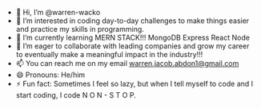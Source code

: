 - 👋 Hi, I’m @warren-wacko
- 👀 I’m interested in coding day-to-day challenges to make things easier and practice my skills in programming.
- 🌱 I’m currently learning MERN STACK!!! MongoDB Express React Node
- 💞️ I’m eager to collaborate with leading companies and grow my career to eventually make a meaningful impact in the industry!!!
- 📫 You can reach me on my email warren.jacob.abdon1@gmail.com
- 😄 Pronouns: He/him
- ⚡ Fun fact: Sometimes I feel so lazy, but when I tell myself to code and  I start coding, I code N O N - S T O P.

<!---
warren-wacko/warren-wacko is a ✨ special ✨ repository because its `README.md` (this file) appears on your GitHub profile.
You can click the Preview link to take a look at your changes.
--->
